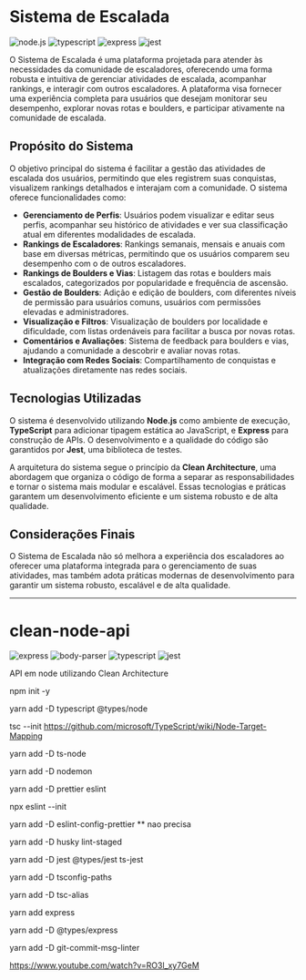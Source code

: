 # Sistema de Escalada

![node.js](https://img.shields.io/badge/node.js-v18.17.1-brightgreen?logo=node.js&logoColor=white)
![typescript](https://img.shields.io/npm/v/typescript?logo=typescript&logoColor=white)
![express](https://img.shields.io/npm/v/express?logo=express&logoColor=white)
![jest](https://img.shields.io/npm/v/jest?logo=jest&logoColor=white)

O Sistema de Escalada é uma plataforma projetada para atender às necessidades da comunidade de escaladores, oferecendo uma forma robusta e intuitiva de gerenciar atividades de escalada, acompanhar rankings, e interagir com outros escaladores. A plataforma visa fornecer uma experiência completa para usuários que desejam monitorar seu desempenho, explorar novas rotas e boulders, e participar ativamente na comunidade de escalada.

## Propósito do Sistema

O objetivo principal do sistema é facilitar a gestão das atividades de escalada dos usuários, permitindo que eles registrem suas conquistas, visualizem rankings detalhados e interajam com a comunidade. O sistema oferece funcionalidades como:

- **Gerenciamento de Perfis**: Usuários podem visualizar e editar seus perfis, acompanhar seu histórico de atividades e ver sua classificação atual em diferentes modalidades de escalada.
- **Rankings de Escaladores**: Rankings semanais, mensais e anuais com base em diversas métricas, permitindo que os usuários comparem seu desempenho com o de outros escaladores.
- **Rankings de Boulders e Vias**: Listagem das rotas e boulders mais escalados, categorizados por popularidade e frequência de ascensão.
- **Gestão de Boulders**: Adição e edição de boulders, com diferentes níveis de permissão para usuários comuns, usuários com permissões elevadas e administradores.
- **Visualização e Filtros**: Visualização de boulders por localidade e dificuldade, com listas ordenáveis para facilitar a busca por novas rotas.
- **Comentários e Avaliações**: Sistema de feedback para boulders e vias, ajudando a comunidade a descobrir e avaliar novas rotas.
- **Integração com Redes Sociais**: Compartilhamento de conquistas e atualizações diretamente nas redes sociais.

## Tecnologias Utilizadas

O sistema é desenvolvido utilizando **Node.js** como ambiente de execução, **TypeScript** para adicionar tipagem estática ao JavaScript, e **Express** para construção de APIs. O desenvolvimento e a qualidade do código são garantidos por **Jest**, uma biblioteca de testes.

A arquitetura do sistema segue o princípio da **Clean Architecture**, uma abordagem que organiza o código de forma a separar as responsabilidades e tornar o sistema mais modular e escalável. Essas tecnologias e práticas garantem um desenvolvimento eficiente e um sistema robusto e de alta qualidade.

## Considerações Finais

O Sistema de Escalada não só melhora a experiência dos escaladores ao oferecer uma plataforma integrada para o gerenciamento de suas atividades, mas também adota práticas modernas de desenvolvimento para garantir um sistema robusto, escalável e de alta qualidade.

---

# clean-node-api

![express](https://img.shields.io/npm/v/express?logo=express&logoColor=white)
![body-parser](https://img.shields.io/npm/v/body-parser?logo=npm&logoColor=white)
![typescript](https://img.shields.io/npm/v/typescript?logo=typescript&logoColor=white)
![jest](https://img.shields.io/npm/v/jest?logo=jest&logoColor=white)

API em node utilizando Clean Architecture

npm init -y

yarn add -D typescript @types/node

tsc --init
https://github.com/microsoft/TypeScript/wiki/Node-Target-Mapping

yarn add -D ts-node

yarn add -D nodemon

yarn add -D prettier eslint

npx eslint --init

yarn add -D eslint-config-prettier \*\* nao precisa

yarn add -D husky lint-staged

yarn add -D jest @types/jest ts-jest

yarn add -D tsconfig-paths

yarn add -D tsc-alias

yarn add express

yarn add -D @types/express

yarn add -D git-commit-msg-linter

https://www.youtube.com/watch?v=RO3l_xy7GeM
